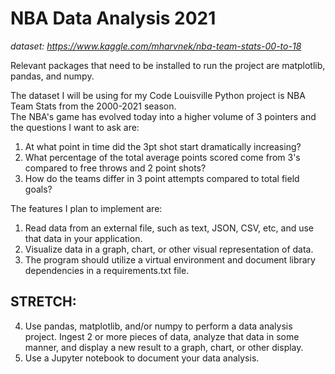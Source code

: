 # NBA Data Analysis 2021

<i> dataset: https://www.kaggle.com/mharvnek/nba-team-stats-00-to-18 </i>

Relevant packages that need to be installed to run the project are matplotlib, pandas, and numpy.

The dataset I will be using for my Code Louisville Python project is NBA Team Stats from the 2000-2021 season. <br>
The NBA's game has evolved today into a higher volume of 3 pointers and the questions I want to ask are:

  1. At what point in time did the 3pt shot start dramatically increasing?
  2. What percentage of the total average points scored come from 3's compared to free throws and 2 point shots?
  3. How do the teams differ in 3 point attempts compared to total field goals?

The features I plan to implement are:

  1. Read data from an external file, such as text, JSON, CSV, etc, and use that data in your application. 
  2. Visualize data in a graph, chart, or other visual representation of data. 
  3. The program should utilize a virtual environment and document library dependencies in a requirements.txt file. 

## STRETCH:

   4. Use pandas, matplotlib, and/or numpy to perform a data analysis project. Ingest 2 or more pieces of data, analyze that data in some manner, and display a new result to a graph, chart, or other display.
  5. Use a Jupyter notebook to document your data analysis.
